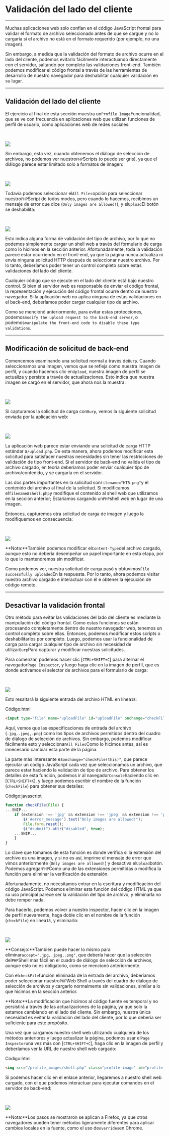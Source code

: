 # Validación del lado del cliente

---

Muchas aplicaciones web solo confían en el código JavaScript frontal para validar el formato de archivo seleccionado antes de que se cargue y no lo cargaría si el archivo no está en el formato requerido (por ejemplo, no una imagen).

Sin embargo, a medida que la validación del formato de archivo ocurre en el lado del cliente, podemos evitarlo fácilmente interactuando directamente con el servidor, saltando por completo las validaciones front-end. También podemos modificar el código frontal a través de las herramientas de desarrollo de nuestro navegador para deshabilitar cualquier validación en su lugar.

---

## Validación del lado del cliente

El ejercicio al final de esta sección muestra un`Profile Image`Funcionalidad, que se ve con frecuencia en aplicaciones web que utilizan funciones de perfil de usuario, como aplicaciones web de redes sociales:

   

![](https://academy.hackthebox.com/storage/modules/136/file_uploads_profile_image_upload.jpg)

Sin embargo, esta vez, cuando obtenemos el diálogo de selección de archivos, no podemos ver nuestro`PHP`Scripts (o puede ser gris), ya que el diálogo parece estar limitado solo a formatos de imagen:

   

![](https://academy.hackthebox.com/storage/modules/136/file_uploads_select_file_types.jpg)

Todavía podemos seleccionar el`All Files`opción para seleccionar nuestro`PHP`Script de todos modos, pero cuando lo hacemos, recibimos un mensaje de error que dice (`Only images are allowed!`), y el`Upload`El botón se deshabilita:

   

![](https://academy.hackthebox.com/storage/modules/136/file_uploads_select_denied.jpg)

Esto indica alguna forma de validación del tipo de archivo, por lo que no podemos simplemente cargar un shell web a través del formulario de carga como lo hicimos en la sección anterior. Afortunadamente, toda la validación parece estar ocurriendo en el front-end, ya que la página nunca actualiza ni envía ninguna solicitud HTTP después de seleccionar nuestro archivo. Por lo tanto, deberíamos poder tener un control completo sobre estas validaciones del lado del cliente.

Cualquier código que se ejecute en el lado del cliente está bajo nuestro control. Si bien el servidor web es responsable de enviar el código frontal, la representación y ejecución del código frontal ocurre dentro de nuestro navegador. Si la aplicación web no aplica ninguna de estas validaciones en el back-end, deberíamos poder cargar cualquier tipo de archivo.

Como se mencionó anteriormente, para evitar estas protecciones, podemos`modify the upload request to the back-end server`, o podemos`manipulate the front-end code to disable these type validations`.

---

## Modificación de solicitud de back-end

Comencemos examinando una solicitud normal a través de`Burp`. Cuando seleccionamos una imagen, vemos que se refleja como nuestra imagen de perfil, y cuando hacemos clic en`Upload`, nuestra imagen de perfil se actualiza y persiste a través de actualizaciones. Esto indica que nuestra imagen se cargó en el servidor, que ahora nos la muestra:

   

![](https://academy.hackthebox.com/storage/modules/136/file_uploads_normal_request.jpg)

Si capturamos la solicitud de carga con`Burp`, vemos la siguiente solicitud enviada por la aplicación web:

   

![](https://academy.hackthebox.com/storage/modules/136/file_uploads_image_upload_request.jpg)

La aplicación web parece estar enviando una solicitud de carga HTTP estándar a`/upload.php`. De esta manera, ahora podemos modificar esta solicitud para satisfacer nuestras necesidades sin tener las restricciones de validación de tipo front-end. Si el servidor de back-end no valida el tipo de archivo cargado, en teoría deberíamos poder enviar cualquier tipo de archivo/contenido, y se cargaría en el servidor.

Las dos partes importantes en la solicitud son`filename="HTB.png"`y el contenido del archivo al final de la solicitud. Si modificamos el`filename`a`shell.php`y modifique el contenido al shell web que utilizamos en la sección anterior; Estaríamos cargando un`PHP`shell web en lugar de una imagen.

Entonces, capturemos otra solicitud de carga de imagen y luego la modifiquemos en consecuencia:

   

![](https://academy.hackthebox.com/storage/modules/136/file_uploads_modified_upload_request.jpg)

**Nota:**También podemos modificar el`Content-Type`del archivo cargado, aunque esto no debería desempeñar un papel importante en esta etapa, por lo que lo mantendremos sin modificar.

Como podemos ver, nuestra solicitud de carga pasó y obtuvimos`File successfully uploaded`En la respuesta. Por lo tanto, ahora podemos visitar nuestro archivo cargado e interactuar con él e obtener la ejecución de código remoto.

---

## Desactivar la validación frontal

Otro método para evitar las validaciones del lado del cliente es mediante la manipulación del código frontal. Como estas funciones se están procesando completamente dentro de nuestro navegador web, tenemos un control completo sobre ellas. Entonces, podemos modificar estos scripts o deshabilitarlos por completo. Luego, podemos usar la funcionalidad de carga para cargar cualquier tipo de archivo sin necesidad de utilizar`Burp`Para capturar y modificar nuestras solicitudes.

Para comenzar, podemos hacer clic [`CTRL+SHIFT+C`] para alternar el navegador`Page Inspector`, y luego haga clic en la imagen de perfil, que es donde activamos el selector de archivos para el formulario de carga:

   

![](https://academy.hackthebox.com/storage/modules/136/file_uploads_element_inspector.jpg)

Esto resaltará la siguiente entrada del archivo HTML en línea`18`:

Código:html

```html
<input type="file" name="uploadFile" id="uploadFile" onchange="checkFile(this)" accept=".jpg,.jpeg,.png">
```

Aquí, vemos que las especificaciones de entrada del archivo (`.jpg,.jpeg,.png`) como los tipos de archivos permitidos dentro del cuadro de diálogo de selección de archivos. Sin embargo, podemos modificar fácilmente esto y seleccionar`All Files`Como lo hicimos antes, así es innecesario cambiar esta parte de la página.

La parte más interesante es`onchange="checkFile(this)"`, que parece ejecutar un código JavaScript cada vez que seleccionamos un archivo, que parece estar haciendo la validación de tipo de archivo. Para obtener los detalles de esta función, podemos ir al navegador`Console`haciendo clic en [`CTRL+SHIFT+K`], y luego podemos escribir el nombre de la función (`checkFile`) para obtener sus detalles:

Código:javascript

```javascript
function checkFile(File) {
...SNIP...
    if (extension !== 'jpg' && extension !== 'jpeg' && extension !== 'png') {
        $('#error_message').text("Only images are allowed!");
        File.form.reset();
        $("#submit").attr("disabled", true);
    ...SNIP...
    }
}
```

Lo clave que tomamos de esta función es donde verifica si la extensión del archivo es una imagen, y si no es así, imprime el mensaje de error que vimos anteriormente (`Only images are allowed!`) y desactiva el`Upload`botón. Podemos agregar`PHP`Como una de las extensiones permitidas o modifica la función para eliminar la verificación de extensión.

Afortunadamente, no necesitamos entrar en la escritura y modificación del código JavaScript. Podemos eliminar esta función del código HTML ya que su uso principal parece ser la validación del tipo de archivo, y eliminarla no debe romper nada.

Para hacerlo, podemos volver a nuestro inspector, hacer clic en la imagen de perfil nuevamente, haga doble clic en el nombre de la función (`checkFile`) en línea`18`, y eliminarlo:

   

![](https://academy.hackthebox.com/storage/modules/136/file_uploads_removed_js_function.jpg)

**Consejo:**También puede hacer lo mismo para eliminar`accept=".jpg,.jpeg,.png"`, que debería hacer que la selección del`PHP`Shell más fácil en el cuadro de diálogo de selección de archivos, aunque esto no es obligatorio, como se mencionó anteriormente.

Con el`checkFile`función eliminada de la entrada del archivo, deberíamos poder seleccionar nuestro`PHP`Web Shell a través del cuadro de diálogo de selección de archivos y cargarlo normalmente sin validaciones, similar a lo que hicimos en la sección anterior.

**Nota:**La modificación que hicimos al código fuente es temporal y no persistirá a través de las actualizaciones de la página, ya que solo la estamos cambiando en el lado del cliente. Sin embargo, nuestra única necesidad es evitar la validación del lado del cliente, por lo que debería ser suficiente para este propósito.

Una vez que cargamos nuestro shell web utilizando cualquiera de los métodos anteriores y luego actualizar la página, podemos usar el`Page Inspector`una vez más con [`CTRL+SHIFT+C`], haga clic en la imagen de perfil y deberíamos ver la URL de nuestro shell web cargado:

Código:html

```html
<img src="/profile_images/shell.php" class="profile-image" id="profile-image">
```

Si podemos hacer clic en el enlace anterior, llegaremos a nuestro shell web cargado, con el que podemos interactuar para ejecutar comandos en el servidor de back-end:

   

![](https://academy.hackthebox.com/storage/modules/136/file_uploads_php_manual_shell.jpg)

**Nota:**Los pasos se mostraron se aplican a Firefox, ya que otros navegadores pueden tener métodos ligeramente diferentes para aplicar cambios locales en la fuente, como el uso de`overrides`en Chrome.
